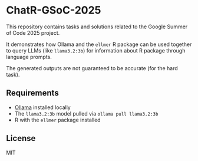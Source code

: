 # ChatR-GSoC-2025

This repository contains tasks and solutions related to the Google Summer of Code 2025 project.

It demonstrates how Ollama and the `ellmer` R package can be used together to query LLMs (like `llama3.2:3b`) for information about R package through language prompts.

The generated outputs are not guaranteed to be accurate (for the hard task).

## Requirements

- [Ollama](https://ollama.ai/) installed locally
- The `llama3.2:3b` model pulled via `ollama pull llama3.2:3b`
- R with the `ellmer` package installed

## License

MIT
